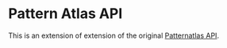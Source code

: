 # Pattern Atlas API

This is an extension of extension of the original [Patternatlas API](https://github.com/PatternAtlas/pattern-atlas-api).
